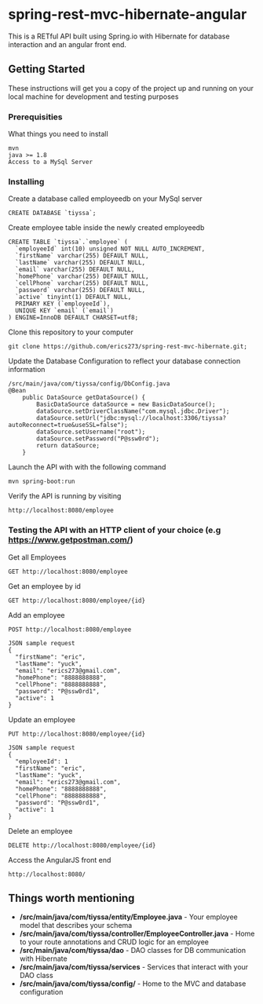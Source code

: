 # spring-rest-mvc-hibernate-angular

This is a RETful API built using Spring.io with Hibernate for database interaction and an angular front end.

## Getting Started

These instructions will get you a copy of the project up and running on your local machine for development and testing purposes

### Prerequisities

What things you need to install

```
mvn
java >= 1.8
Access to a MySql Server
```

### Installing

Create a database called employeedb on your MySql server

```
CREATE DATABASE `tiyssa`;
```

Create employee table inside the newly created employeedb

```
CREATE TABLE `tiyssa`.`employee` (
  `employeeId` int(10) unsigned NOT NULL AUTO_INCREMENT,
  `firstName` varchar(255) DEFAULT NULL,
  `lastName` varchar(255) DEFAULT NULL,
  `email` varchar(255) DEFAULT NULL,
  `homePhone` varchar(255) DEFAULT NULL,
  `cellPhone` varchar(255) DEFAULT NULL,
  `password` varchar(255) DEFAULT NULL,
  `active` tinyint(1) DEFAULT NULL,
  PRIMARY KEY (`employeeId`),
  UNIQUE KEY `email` (`email`)
) ENGINE=InnoDB DEFAULT CHARSET=utf8;
```

Clone this repository to your computer

```
git clone https://github.com/erics273/spring-rest-mvc-hibernate.git;
```

Update the Database Configuration to reflect your database connection information

```
/src/main/java/com/tiyssa/config/DbConfig.java
@Bean
	public DataSource getDataSource() {
		BasicDataSource dataSource = new BasicDataSource();
		dataSource.setDriverClassName("com.mysql.jdbc.Driver");
		dataSource.setUrl("jdbc:mysql://localhost:3306/tiyssa?autoReconnect=true&useSSL=false");
		dataSource.setUsername("root");
		dataSource.setPassword("P@ssw0rd");
		return dataSource;
	}
```

Launch the API with with the following command

```
mvn spring-boot:run
```

Verify the API is running by visiting

```
http://localhost:8080/employee
```

### Testing the API with an HTTP client of your choice (e.g https://www.getpostman.com/)

Get all Employees

```
GET http://localhost:8080/employee
```

Get an employee by id

```
GET http://localhost:8080/employee/{id}
```

Add an employee

```
POST http://localhost:8080/employee

JSON sample request
{
  "firstName": "eric",
  "lastName": "yuck",
  "email": "erics273@gmail.com",
  "homePhone": "8888888888",
  "cellPhone": "8888888888",
  "password": "P@ssw0rd1",
  "active": 1
}
```

Update an employee

```
PUT http://localhost:8080/employee/{id}

JSON sample request
{
  "employeeId": 1
  "firstName": "eric",
  "lastName": "yuck",
  "email": "erics273@gmail.com",
  "homePhone": "8888888888",
  "cellPhone": "8888888888",
  "password": "P@ssw0rd1",
  "active": 1
}
```

Delete an employee

```
DELETE http://localhost:8080/employee/{id}
```

Access the AngularJS front end

```
http://localhost:8080/
```


## Things worth mentioning

* **/src/main/java/com/tiyssa/entity/Employee.java** - Your employee model that describes your schema
* **/src/main/java/com/tiyssa/controller/EmployeeController.java** - Home to your route annotations and CRUD logic for an employee
* **/src/main/java/com/tiyssa/dao** - DAO classes for DB communication with Hibernate
* **/src/main/java/com/tiyssa/services** - Services that interact with your DAO class
* **/src/main/java/com/tiyssa/config/** - Home to the MVC and database configuration
